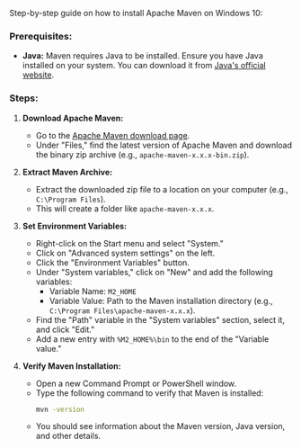 Step-by-step guide on how to install Apache Maven on Windows 10:

### Prerequisites:

- **Java:** Maven requires Java to be installed. Ensure you have Java installed on your system. You can download it from [Java's official website](https://www.oracle.com/java/technologies/javase-downloads.html).

### Steps:

1. **Download Apache Maven:**
   - Go to the [Apache Maven download page](https://maven.apache.org/download.cgi).
   - Under "Files," find the latest version of Apache Maven and download the binary zip archive (e.g., `apache-maven-x.x.x-bin.zip`).

2. **Extract Maven Archive:**
   - Extract the downloaded zip file to a location on your computer (e.g., `C:\Program Files`).
   - This will create a folder like `apache-maven-x.x.x`.

3. **Set Environment Variables:**
   - Right-click on the Start menu and select "System."
   - Click on "Advanced system settings" on the left.
   - Click the "Environment Variables" button.
   - Under "System variables," click on "New" and add the following variables:
     - Variable Name: `M2_HOME`
     - Variable Value: Path to the Maven installation directory (e.g., `C:\Program Files\apache-maven-x.x.x`).
   - Find the "Path" variable in the "System variables" section, select it, and click "Edit."
   - Add a new entry with `%M2_HOME%\bin` to the end of the "Variable value."

4. **Verify Maven Installation:**
   - Open a new Command Prompt or PowerShell window.
   - Type the following command to verify that Maven is installed:
     ```bash
     mvn -version
     ```
   - You should see information about the Maven version, Java version, and other details.
